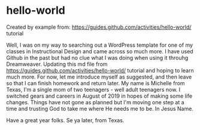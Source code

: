 # hello-world
Created by example from: https://guides.github.com/activities/hello-world/ tutorial

Well, I was on my way to searching out a WordPress template for one of my classes in Instructional Design and came across so much more.  I have used Github in the past but had no clue what I was doing when using it throuhg Dreamweaver. Updating this md file from https://guides.github.com/activities/hello-world/ tutorial and hoping to learn much more. For now, let me introduce myself as suggested, and then leave so that I can finish homework and return later. My name is Michelle from Texas, I'm a single mom of two teenagers - well adult teenagers now. I switched gears and careers in August of 2019 in hopes of making some life changes. Things have not gone as planned but I'm moving one step at a time and trusting God to take me where He needs me to be.  In Jesus Name.

Have a great year folks.  Se ya later, from Texas.
